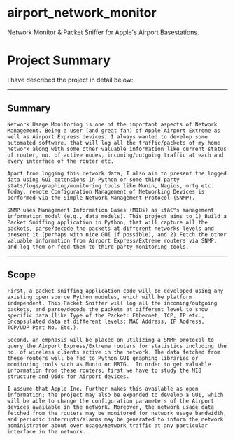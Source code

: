 # airport_network_monitor
Network Monitor & Packet Sniffer for Apple's Airport Basestations.


Project Summary
===============
I have described the project in detail below:

-------------------
Summary
-------------------

    Network Usage Monitoring is one of the important aspects of Network Management. Being a user (and great fan) of Apple Airport Extreme as well as Airport Express devices, I always wanted to develop some automated software, that will log all the traffic/packets of my home network along with some other valuable information like current status of router, no. of active nodes, incoming/outgoing traffic at each and every interface of the router etc. 

    Apart from logging this network data, I also aim to present the logged data using GUI extensions in Python or some third party stats/logs/graphing/monitoring tools like Munin, Nagios, mrtg etc. Today, remote Configuration Management of Networking Devices is performed via the Simple Network Management Protocol (SNMP).  

    SNMP uses Management Information Bases (MIBs) as itâ€™s management information model (e.g., data models). This project aims to 1) Build a Packet Sniffing application in Python, that will capture all the packets, parse/decode the packets at different networks levels and present it (perhaps with nice GUI if possible), and 2) Fetch the other valuable information from Airport Express/Extreme routers via SNMP, and log them or feed them to third party monitoring tools.

-------------------
Scope
-------------------

    First, a packet sniffing application code will be developed using any existing open source Python modules, which will be platform independent. This Packet Sniffer will log all the incoming/outgoing packets, and parse/decode the packets at different level to show specific data (like Type of the Packet: Ethernet, TCP, IP etc., Encapsulated data at different levels: MAC Address, IP Address, TCP/UDP Port No. Etc.). 

    Second, an emphasis will be placed on utilizing a SNMP protocol to query the Airport Express/Extreme routers for statistics including the no. of wireless clients active in the network. The data fetched from these routers will be fed to Python GUI graphing libraries or monitoring tools such as Munin or MRTG.  In order to get valuable information from these routers; first we have to study the MIB structure and Oids for Airport devices. 

    I assume that Apple Inc. Further makes this available as open information; the project may also be expanded to develop a GUI, which will be able to change the configuration parameters of the Airport devices available in the network. Moreover, the network usage data fetched from the routers may be monitored for network usage bandwidth, and periodic interrupts/alarms may be generated to inform the network administrator about over usage/network traffic at any particular interface in the network.
